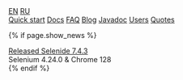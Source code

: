 <div class="main-menu">

  <div class="service-links">
    <div id="languages">
      <a id="lang_eng" href="https://selenide.org">EN</a>
      <a id="lang_rus" href="https://ru.selenide.org">RU</a>
    </div>
  </div>

  <div class="main-menu-pages">
    <a href="{{ BASE_PATH }}/quick-start.html">Quick start</a>
    <a href="{{ BASE_PATH }}/documentation.html">Docs</a>
    <a href="{{ BASE_PATH }}/faq.html">FAQ</a>
    <a href="{{ BASE_PATH }}/blog.html">Blog</a>
    <a href="{{ BASE_PATH }}/javadoc.html">Javadoc</a>
    <a href="{{ BASE_PATH }}/users.html">Users</a>
    <a href="{{ BASE_PATH }}/quotes.html">Quotes</a>
  </div>

  {% if page.show_news %}
    <div class="news">
      <div class="news-line news-title"><a href="https://github.com/selenide/selenide/releases/tag/v7.4.3">Released Selenide 7.4.3</a></div>
      <div class="news-line news-link">Selenium 4.24.0 & Chrome 128</div>
    </div>
  {% endif %}

</div>
